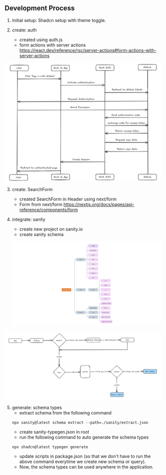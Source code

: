 ## Development Process

1. Initial setup: Shadcn setup with theme toggle.

2. create: auth
   - created using auth.js
   - form actions with server actions https://react.dev/reference/rsc/server-actions#form-actions-with-server-actions

![screenshot](https://github.com/iAryanK/U-Combinator/blob/main/public/references/auth-flow.png?raw=true)

3. create: SearchForm

   - created SearchForm in Header using next/form
   - Form from next/form https://nextjs.org/docs/pages/api-reference/components/form

4. integrate: sanity

   - create new project on sanity.io
   - create sanity schema

   ![screenshot](https://github.com/iAryanK/U-Combinator/blob/main/public/references/sanity-schema.png?raw=true)

![screenshot](https://github.com/iAryanK/U-Combinator/blob/main/public/references/app-flow.png?raw=true)

5. generate: schema types
   - extract schema from the following command
   ```
   npx sanity@latest schema extract --path=./sanity/extract.json
   ```
   - create sanity-typegen.json in root
   - run the following command to auto generate the schema types
   ```
   npx shadcn@latest typegen generate
   ```
   - update scripts in package.json (so that we don't have to run the above command everytime we create new schema or query).
   - Now, the schema types can be used anywhere in the application.
